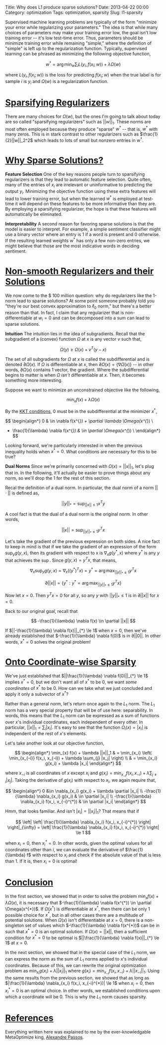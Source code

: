 Title: Why does L1 produce sparse solutions?
Date: 2013-04-22 00:00
Category: optimization
Tags: optimization, sparsity
Slug: l1-sparsity

  Supervised machine learning problems are typically of the form "minimize your
error while regularizing your parameters." The idea is that while many choices
of parameters may make your training error low, the goal isn't low training
error -- it's low test-time error. Thus, parameters should be minimize training
error while remaining "simple," where the definition of "simple" is left up to
the regularization function. Typically, supervised learning can be phrased as
minimizing the following objective function,

$$
  w^{*} = \arg\min_{w} \sum_{i} L(y_i, f(x_i; w)) + \lambda \Omega(w)
$$

  where $L(y_i, f(x_i; w))$ is the loss for predicting $f(x_i; w)$ when the
true label is for sample $i$ is $y_i$ and $\Omega(w)$ is a regularization
function.

<a name="sparsifying-regularizers" href="#sparsifying-regularizers">Sparsifying Regularizers</a>
================================================================================================

  There are many choices for $\Omega(w)$, but the ones I'm going to talk about
today are so called "sparsifying regularizers" such as $||w||_1$. These norms
are most often employed because they produce "sparse" $w^{*}$ -- that is,
$w^{*}$ with many zeros. This is in stark contrast to other regularizers such
as $\frac{1}{2}||w||_2^2$ which leads to lots of small but nonzero entries in
$w^{*}$.

<a name="why-sparse-solutions" href="#why-sparse-solutions">Why Sparse Solutions?</a>
=====================================================================================

  **Feature Selection** One of the key reasons people turn to sparsifying
regularizers is that they lead to automatic feature selection. Quite often,
many of the entries of $x_i$ are irrelevant or uninformative to predicting
the output $y_i$. Minimizing the objective function using these extra
features will lead to lower training error, but when the learned $w^{*}$ is
employed at test-time it will depend on these features to be more informative
than they are. By employing a sparsifying regularizer, the hope is that these
features will automatically be eliminated.

  **Interpretability** A second reason for favoring sparse solutions is that
the model is easier to interpret. For example, a simple sentiment classifier
might use a binary vector where an entry is 1 if a word is present and 0
otherwise. If the resulting learned weights $w^{*}$ has only a few non-zero
entries, we might believe that those are the most indicative words in deciding
sentiment.

<a name="nonsmooth-regularizers" href="#nonsmooth-regularizers">Non-smooth Regularizers and their Solutions</a>
===============================================================================================================

  We now come to the \$ 100 million question: why do regularizers like the 1-norm
lead to sparse solutions? At some point someone probably told you "they're our
best convex approximation to $\ell_0$ norm," but there's a better reason than
that.  In fact, I claim that any regularizer that is non-differentiable at $w_i
= 0$ and can be decomposed into a sum can lead to sparse solutions.

  **Intuition** The intuition lies in the idea of subgradients. Recall that the
subgradient of a (convex) function $\Omega$ at $x$ is any vector $v$ such that,

$$
  \Omega(y) \ge \Omega(x) + v^T (y-x)
$$

  The set of all subgradients for $\Omega$ at $x$ is called the subdifferential
and is denoted $\partial \Omega(x)$. If $\Omega$ is differentiable at $x$,
then $\partial \Omega(x) = \{ \nabla \Omega(x) \}$ -- in other words,
$\partial \Omega(x)$ contains 1 vector, the gradient. Where the
subdifferential begins to matter is when $\Omega$ *isn't* differentiable at
$x$. Then, it becomes something more interesting.

  Suppose we want to minimize an unconstrained objective like the following,

$$
  \min_{x} f(x) + \lambda \Omega(x)
$$

  By the [KKT conditions][kkt_conditions], 0 must be in the subdifferential at
the minimizer $x^{*}$,

$$
\begin{align*}
  0 & \in \nabla f(x^{*}) + \partial \lambda \Omega(x^{*}) \\
  - \frac{1}{\lambda} \nabla f(x^{*}) & \in \partial \Omega(x^{*}) \\
\end{align*}
$$

  Looking forward, we're particularly interested in when the previous
inequality holds when $x^{*} = 0$. What conditions are necessary for this to be
true?

  **Dual Norms** Since we're primarily concerned with $\Omega(x) = ||x||_1$,
let's plug that in. In the following, it'll actually be easier to prove things
about any norm, so we'll drop the 1 for the rest of this section.

  Recal the definition of a dual norm. In particular, the dual norm of a norm
$||\cdot||$ is defined as,

$$
  ||y||_{*} = \sup_{||x|| \le 1} x^{T} y
$$

  A cool fact is that the dual of a dual norm is the original norm. In other words,

$$
  ||x|| = \sup_{||y||_{*} \le 1} y^{T} x
$$

  Let's take the gradient of the previous expression on both sides. A nice fact
to keep in mind is that if we take the gradient of an expression of the form
$\sup_{y} g(y, x)$, then its gradient with respect to x is $\nabla_x g(y^{*},
x)$ where $y^{*}$ is any $y$ that achieves the $\sup$. Since $g(y, x) = y^{T}
x$, that means,

$$
  \nabla_x \sup_{y} g(y, x) = \nabla_x \left( (y^{*})^T x \right) = y^{*} = \arg\max_{||y||_{*} \le 1} y^{T} x
$$

$$
  \partial ||x|| = \{ y^{*} :  y^{*} = \arg\max_{||y||_{*} \le 1} y^{T} x \}
$$

  Now let $x = 0$. Then $y^{T} x = 0$ for all $y$, so any $y$ with $||y||_{*}
\le 1$ is in $\partial ||x||$ for $x = 0$.

  Back to our original goal, recall that

$$
  -\frac{1}{\lambda} \nabla f(x) \in \partial ||x||
$$

  If $||-\frac{1}{\lambda} \nabla f(x)||_{*} \le 1$ when $x=0$, then we've
already established that $-\frac{1}{\lambda} \nabla f(0)$ is in $\partial
||0||$. In other words, $x^{*} = 0$ solves the original problem!


<a name="coordinate-sparsity" href="#coordinate-sparsity">Onto Coordinate-wise Sparsity</a>
===========================================================================================

  We've just established that $||\frac{1}{\lambda} \nabla f(0)||_{*} \le 1$
implies $x^{*} = 0$, but we don't want all of $x^{*}$ to be 0, we want *some
coordinates* of $x^{*}$ to be 0. How can we take what we just concluded and
apply it only a subvector of $x^{*}$?

  Rather than a general norm, let's return once again to the $L_1$ norm. The
$L_1$ norm has a very special property that will be of use here:
separability. In words, this means that the $L_1$ norm can be expressed as a
sum of functions over $x$'s individual coordinates, each independent of every
other. In particular, $||x||_1 = \sum_{i} |x_{i}|$.  It's easy to see that the
function $\Omega_i(x) = |x_i|$ is independent of the rest of $x$'s elements.

  Let's take another look at our objective function,

$$
\begin{align*}
  \min_{x} f(x) + \lambda ||x||_1
  & = \min_{x_i} \left( \min_{x_{-i}} f(x_i, x_{-i}) + \lambda \sum_{j} |x_j| \right) \\
  & = \min_{x_i} g(x_i) + \lambda |x_i|
\end{align*}
$$

  where $x_{-i}$ is all coordinates of $x$ except $x_i$ and $g(x_i) =
\min_{x_{-i}} f(x_i, x_{-i}) + \lambda \sum_{j \ne i} |x_j|$. Taking the
derivative of $g(x_i)$ with respect to $x_i$, we again require that,

$$
\begin{align*}
  0 &\in \nabla_{x_i} g(x_i) + \lambda \partial |x_i| \\
  -\frac{1}{\lambda} \nabla_{x_i} g(x_i) & \in \partial |x_i| \\
  -\frac{1}{\lambda} \nabla_{x_i} f(x_i, x_{-i}^{*}) & \in \partial |x_i|
\end{align*}
$$

  Hmm, that looks familiar. And isn't $|x_i| = ||x_i||_1$? That means that if

$$
  \left| \left| \frac{1}{\lambda} \nabla_{x_i} f(x_i, x_{-i}^{*}) \right| \right|_{\infty}
  = \left| \frac{1}{\lambda} \nabla_{x_i} f(x_i, x_{-i}^{*}) \right| \le 1
$$

  when $x_i = 0$, then $x_i^{*} = 0$. In other words, given the optimal values
for all coordinates other than $i$, we can evaluate the derivative of
$\frac{1}{\lambda} f$ with respect to $x_i$ and check if the absolute value
of that is less than 1. If it is, then $x_i = 0$ is optimal!

<a name="conclusion" href="#conclusion">Conclusion</a>
======================================================

  In the first section, we showed that in order to solve the problem
$\min_{x} f(x) + \lambda \Omega(x)$, it is necessary that $-\frac{1}{\lambda}
\nabla f(x^{*}) \in \partial \Omega(x^{*})$. If $\Omega(x^{*})$ is
differentiable at $x^{*}$, then there can be only 1 possible choice for
$x^{*}$, but in all other cases there are a multitude of potential solutions.
When $\Omega(x)$ isn't differentiable at $x = 0$, there is a non-singleton set
of values which $-\frac{1}{\lambda} \nabla f(x^{*})$ can be in such that $x^{*}
= 0$ is an optimal solution. If $\Omega(x) = ||x||$, then a sufficient
condition for $x^{*} = 0$ to be optimal is $||\frac{1}{\lambda} \nabla
f(x)||_{*} \le 1$ at $x = 0$.

  In the next section, we showed that in the special case of the $L_1$ norm, we
can express the norm as the sum of $L_1$ norms applied to $x$'s individual
coordinates. Because of this, we can rewrite the original optimization problem
as $\min_{x_i} g(x_i) + \lambda ||x_i||_1$ where $g(x_i) = \min_{x_{-i}} f(x_i,
x_{-i}) + \lambda ||x_{-i}||_1$. Using the same results from the previous
section, we showed that as long as $|\frac{1}{\lambda} \nabla_{x_i} f(x_i,
x_{-i}^{*})| \le 1$ when $x_i = 0$, then $x_i^{*} = 0$ is an optimal choice. In
other words, we established conditions upon which a coordinate will be 0. This
is why the $L_1$ norm causes sparsity.

<a name="references" href="#references">References</a>
======================================================

  Everything written here was explained to me by the ever-knowledgable
MetaOptimize king, [Alexandre Passos][atpassos].

[kkt_conditions]: http://en.wikipedia.org/wiki/Karush%E2%80%93Kuhn%E2%80%93Tucker_conditions
[atpassos]: https://twitter.com/atpassos
